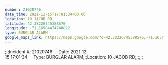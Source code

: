 ```yaml
---
number: 21020746
date_time: 2021-12-15T17:01:34+00:00
location: 10 JACOB RD
latitude: 42.38226745388576
longitude: -71.16584474740822
type: BURGLAR ALARM
google_maps_link: https://maps.google.com/?q=42.38226745388576,-71.16584474740822
---
```


;;;Incident #: 21020746     Date: 2021‐12‐15 17:01:34     Type: BURGLAR ALARM;;;Location: 10 JACOB RD;;;;;;
